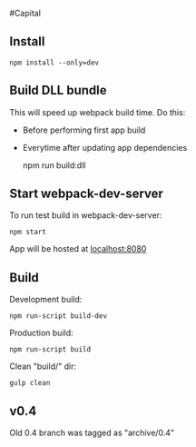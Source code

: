 #Capital

## Install

    npm install --only=dev

## Build DLL bundle
This will speed up webpack build time. Do this:

- Before performing first app build
- Everytime after updating app dependencies


    npm run build:dll

## Start webpack-dev-server

To run test build in webpack-dev-server:

    npm start

App will be hosted at [localhost:8080](http://localhost:8080/)

## Build

Development build:

    npm run-script build-dev

Production build:

    npm run-script build

Clean "build/" dir:

    gulp clean
        
## v0.4
Old 0.4 branch was tagged as "archive/0.4"